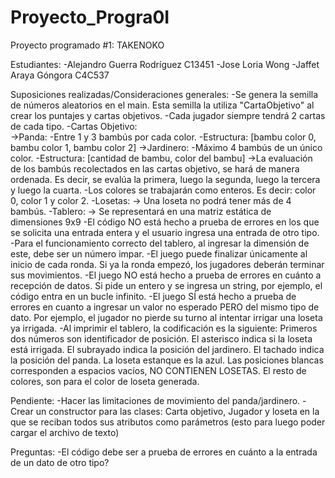# Proyecto_Progra0I
Proyecto programado #1:  TAKENOKO 

Estudiantes:
    -Alejandro Guerra Rodríguez C13451
    -Jose Loria Wong 
    -Jaffet Araya Góngora C4C537


Suposiciones realizadas/Consideraciones generales:
    -Se genera la semilla de números aleatorios en el main. Esta semilla la utiliza "CartaObjetivo" al crear los        puntajes y cartas objetivos.
    -Cada jugador siempre tendrá 2 cartas de cada tipo.
    -Cartas Objetivo:  
        ->Panda: 
            -Entre 1 y 3 bambús por cada color.
            -Estructura: [bambu color 0, bambu color 1, bambu color 2]
        ->Jardinero: 
            -Máximo 4 bambús de un único color.
            -Estructura: [cantidad de bambu, color del bambu]
        ->La evaluación de los bambús recolectados en las cartas objetivo, se hará de manera ordenada. Es decir, se evalúa la primera, luego la segunda, luego la tercera y luego la cuarta.
    -Los colores se trabajarán como enteros. Es decir: color 0, color 1 y color 2.
    -Losetas:
        -> Una loseta no podrá tener más de 4 bambús.
    -Tablero:
        -> Se representará en una matriz estática de dimensiones 9x9
    -El código NO está hecho a prueba de errores en los que se solicita una entrada entera y el usuario ingresa una entrada de otro tipo.
    -Para el funcionamiento correcto del tablero, al ingresar la dimensión de este, debe ser un número impar.
    -El juego puede finalizar únicamente al inicio de cada ronda. Si ya la ronda empezó, los jugadores deberán terminar sus movimientos.
    -El juego NO está hecho a prueba de errores en cuánto a recepción de datos. Si pide un entero y se ingresa un string, por ejemplo, el código entra en un bucle infinito.
    -El juego SÍ está hecho a prueba de errores en cuanto a ingresar un valor no esperado PERO del mismo tipo de dato. Por ejemplo, el jugador no pierde su turno al intentar irrigar una loseta ya irrigada.
    -Al imprimir el tablero, la codificación es la siguiente: Primeros dos números son identificador de posición. El asterisco indica si la loseta está irrigada. El subrayado indica la posición del jardinero. El tachado indica la posición del panda. La loseta estanque es la azul. Las posiciones blancas corresponden a espacios vacíos, NO CONTIENEN LOSETAS. El resto de colores, son para el color de loseta generada.
        


Pendiente:
    -Hacer las limitaciones de movimiento del panda/jardinero.
    -Crear un constructor para las clases: Carta objetivo, Jugador y loseta en la que se reciban todos sus atributos como parámetros (esto para luego poder cargar el archivo de texto)

Preguntas:
    -El código debe ser a prueba de errores en cuánto a la entrada de un dato de otro tipo?